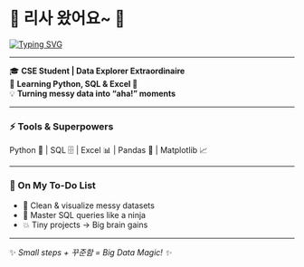 # 👋 리사 왔어요~ 🚀

[![Typing SVG](https://readme-typing-svg.herokuapp.com?size=28&color=#00FFFF&center=true&width=700&font=VT323&lines=😎+Hi,+I'm+Lisa+✨;💻+데이터+분석+중+📊🔍;✨+Turning+data+into+magic!+💡;🔍+Crunching+numbers…;catching+insights+📈&duration=3000)](https://git.io/typing-svg)


---

🎓 **CSE Student | Data Explorer Extraordinaire**  
🌱 **Learning Python, SQL & Excel 💪**  
💡 **Turning messy data into “aha!” moments**  

---

### ⚡ Tools & Superpowers
Python 🐍 | SQL 🗄️ | Excel 📊 | Pandas 🐼 | Matplotlib 📈  

---

### 📂 On My To-Do List
- 🧹 Clean & visualize messy datasets  
- 🥷 Master SQL queries like a ninja  
- 💥 Tiny projects → Big brain gains  

---

✨ *Small steps + 꾸준함 = Big Data Magic! ✨*


